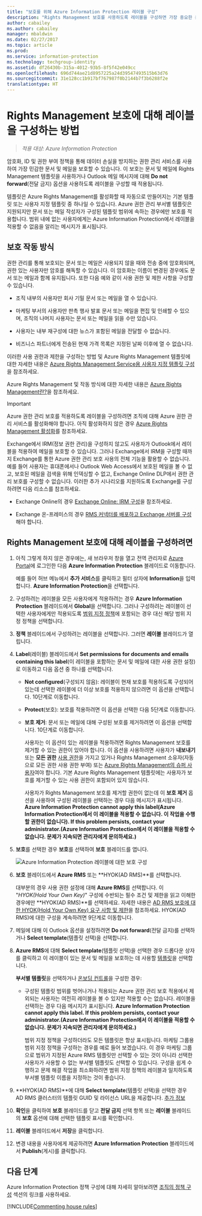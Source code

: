 ```yaml
---
title: "보호를 위해 Azure Information Protection 레이블 구성"
description: "Rights Management 보호를 사용하도록 레이블을 구성하면 가장 중요한 문서 및 메일을 보호할 수 있습니다."
author: cabailey
ms.author: cabailey
manager: mbaldwin
ms.date: 02/27/2017
ms.topic: article
ms.prod: 
ms.service: information-protection
ms.technology: techgroup-identity
ms.assetid: df26430b-315a-4012-93b5-8f5f42e049cc
ms.openlocfilehash: 696d744ae21d8957225a24d39547493515b63d76
ms.sourcegitcommit: 31e128cc1b917bf767987f0b2144b7f3b6288f2e
translationtype: HT
---
```

# <a name="how-to-configure-a-label-for-rights-management-protection"></a>Rights Management 보호에 대해 레이블을 구성하는 방법

>*적용 대상: Azure Information Protection*

암호화, ID 및 권한 부여 정책을 통해 데이터 손실을 방지하는 권한 관리 서비스를 사용하여 가장 민감한 문서 및 메일을 보호할 수 있습니다. 이 보호는 문서 및 메일에 Rights Management 템플릿을 사용하거나 Outlook 메일 메시지에 대해 **Do not forward**(전달 금지) 옵션을 사용하도록 레이블을 구성할 때 적용됩니다. 

템플릿은 Azure Rights Management를 활성화할 때 자동으로 만들어지는 기본 템플릿 또는 사용자 지정 템플릿 중 하나일 수 있습니다. Azure 권한 관리 부서별 템플릿은 지원되지만 문서 또는 메일 작성자가 구성된 템플릿 범위에 속하는 경우에만 보호를 적용합니다. 범위 내에 없는 사용자에게는 Azure Information Protection에서 레이블을 적용할 수 없음을 알리는 메시지가 표시됩니다.

## <a name="how-the-protection-works"></a>보호 작동 방식

권한 관리를 통해 보호되는 문서 또는 메일은 사용되지 않을 때와 전송 중에 암호화되며, 권한 있는 사용자만 암호를 해독할 수 있습니다. 이 암호화는 이름이 변경된 경우에도 문서 또는 메일과 함께 유지됩니다. 또한 다음 예와 같이 사용 권한 및 제한 사항을 구성할 수 있습니다.

- 조직 내부의 사용자만 회사 기밀 문서 또는 메일을 열 수 있습니다.

- 마케팅 부서의 사용자만 판촉 행사 발표 문서 또는 메일을 편집 및 인쇄할 수 있으며, 조직의 나머지 사용자는 문서 또는 메일을 읽을 수만 있습니다.

- 사용자는 내부 재구성에 대한 뉴스가 포함된 메일을 전달할 수 없습니다.

- 비즈니스 파트너에게 전송된 현재 가격 목록은 지정된 날짜 이후에 열 수 없습니다.

이러한 사용 권한과 제한을 구성하는 방법 및 Azure Rights Management 템플릿에 대한 자세한 내용은 [Azure Rights Management Service용 사용자 지정 템플릿 구성](../deploy-use/configure-custom-templates.md)을 참조하세요.

Azure Rights Management 및 작동 방식에 대한 자세한 내용은 [Azure Rights Management란?](../understand-explore/what-is-azure-rms.md)을 참조하세요.

> [!IMPORTANT]
> Azure 권한 관리 보호를 적용하도록 레이블을 구성하려면 조직에 대해 Azure 권한 관리 서비스를 활성화해야 합니다. 아직 활성화하지 않은 경우 [Azure Rights Management 활성화](../deploy-use/activate-service.md)를 참조하세요.

Exchange에서 IRM(정보 권한 관리)을 구성하지 않고도 사용자가 Outlook에서 레이블을 적용하여 메일을 보호할 수 있습니다. 그러나 Exchange에서 IRM을 구성할 때까지 Exchange를 통한 Azure 권한 관리 보호 사용의 전체 기능을 활용할 수 없습니다. 예를 들어 사용자는 휴대폰에서나 Outlook Web Access에서 보호된 메일을 볼 수 없고, 보호된 메일을 검색을 위해 인덱싱할 수 없고, Exchange Online DLP에서 권한 관리 보호를 구성할 수 없습니다. 이러한 추가 시나리오를 지원하도록 Exchange를 구성하려면 다음 리소스를 참조하세요.

- Exchange Online의 경우 [Exchange Online: IRM 구성](../deploy-use/configure-office365.md#exchange-online-irm-configuration)을 참조하세요.

- Exchange 온-프레미스의 경우 [RMS 커넥터를 배포하고 Exchange 서버를 구성](../deploy-use/deploy-rms-connector.md)해야 합니다. 


## <a name="to-configure-a-label-for-rights-management-protection"></a>Rights Management 보호에 대해 레이블을 구성하려면

1. 아직 그렇게 하지 않은 경우에는, 새 브라우저 창을 열고 전역 관리자로 [Azure Portal](https://portal.azure.com)에 로그인한 다음 **Azure Information Protection** 블레이드로 이동합니다. 

    예를 들어 허브 메뉴에서 **추가 서비스**를 클릭하고 필터 상자에 **Information**을 입력합니다. **Azure Information Protection**을 선택합니다.

2. 구성하려는 레이블을 모든 사용자에게 적용하려는 경우 **Azure Information Protection** 블레이드에서 **Global**을 선택합니다. 그러나 구성하려는 레이블이 선택한 사용자에게만 적용되도록 [범위 지정 정책](configure-policy-scope.md)에 포함되는 경우 대신 해당 범위 지정 정책을 선택합니다.

3. **정책** 블레이드에서 구성하려는 레이블을 선택합니다. 그러면 **레이블** 블레이드가 열립니다. 

4. **Label**(레이블) 블레이드에서 **Set permissions for documents and emails containing this label**(이 레이블을 포함하는 문서 및 메일에 대한 사용 권한 설정)로 이동하고 다음 옵션 중 하나를 선택합니다.
    
    - **Not configured**(구성되지 않음): 레이블이 현재 보호를 적용하도록 구성되어 있는데 선택한 레이블에 더 이상 보호를 적용하지 않으려면 이 옵션을 선택합니다. 10단계로 이동합니다.
    
    - **Protect**(보호): 보호를 적용하려면 이 옵션을 선택한 다음 5단계로 이동합니다.
    
    - **보호 제거**: 문서 또는 메일에 대해 구성된 보호를 제거하려면 이 옵션을 선택합니다. 10단계로 이동합니다.
        
        사용자는 이 옵션이 있는 레이블을 적용하려면 Rights Management 보호를 제거할 수 있는 권한이 있어야 합니다. 이 옵션을 사용하려면 사용자가 **내보내기** 또는 **모든 권한** [사용 권한](../deploy-use/configure-usage-rights.md)을 가지고 있거나 Rights Management 소유자(자동으로 모든 권한 사용 권한 부여) 또는 [Azure Rights Management의 슈퍼 사용자](../deploy-use/configure-super-users.md)여야 합니다. 기본 Azure Rights Management 템플릿에는 사용자가 보호를 제거할 수 있는 사용 권한이 포함되어 있지 않습니다. 
        
        사용자가 Rights Management 보호를 제거할 권한이 없는데 이 **보호 제거** 옵션을 사용하여 구성된 레이블을 선택하는 경우 다음 메시지가 표시됩니다. **Azure Information Protection cannot apply this label(Azure Information Protection에서 이 레이블을 적용할 수 없습니다. 이 작업을 수행할 권한이 없습니다). If this problem persists, contact your administrator.(Azure Information Protection에서 이 레이블을 적용할 수 없습니다. 문제가 지속되면 관리자에게 문의하세요.)**

5. **보호**를 선택한 경우 **보호**를 선택하여 **보호** 블레이드를 엽니다.
    
    ![Azure Information Protection 레이블에 대한 보호 구성](../media/info-protect-protection-bar.png)

6. **보호** 블레이드에서 **Azure RMS** 또는 **HYOK(AD RMS)**를 선택합니다. 
    
    대부분의 경우 사용 권한 설정에 대해 **Azure RMS**를 선택합니다. 이 "*HYOK(Hold Your Own Key)*" 구성에 수반되는 필수 조건 및 제한을 읽고 이해한 경우에만 **HYOK(AD RMS)**를 선택하세요. 자세한 내용은 [AD RMS 보호에 대한 HYOK(Hold Your Own Key) 요구 사항 및 제한](configure-adrms-restrictions.md)을 참조하세요. HYOK(AD RMS)에 대한 구성을 계속하려면 9단계로 이동합니다.
    
7. 메일에 대해 이 Outlook 옵션을 설정하려면 **Do not forward**(전달 금지)를 선택하거나 **Select template**(템플릿 선택)을 선택합니다. 
    
8. **Azure RMS**에 대해 **Select template**(템플릿 선택)을 선택한 경우 드롭다운 상자를 클릭하고 이 레이블이 있는 문서 및 메일을 보호하는 데 사용할 [템플릿](../deploy-use/configure-custom-templates.md)을 선택합니다.
    
    **부서별 템플릿**을 선택하거나 [온보딩 컨트롤](../deploy-use/activate-service.md#configuring-onboarding-controls-for-a-phased-deployment)을 구성한 경우:
    
    - 구성된 템플릿 범위를 벗어나거나 적용되는 Azure 권한 관리 보호 적용에서 제외되는 사용자는 여전히 레이블을 볼 수 있지만 적용할 수는 없습니다. 레이블을 선택하는 경우 다음 메시지가 표시됩니다. **Azure Information Protection cannot apply this label. If this problem persists, contact your administrator.(Azure Information Protection에서 이 레이블을 적용할 수 없습니다. 문제가 지속되면 관리자에게 문의하세요.)**
    
        범위 지정 정책을 구성하더라도 모든 템플릿은 항상 표시됩니다. 마케팅 그룹용 범위 지정 정책을 구성하는 경우를 예로 들어 보겠습니다. 이 경우 마케팅 그룹으로 범위가 지정된 Azure RMS 템플릿만 선택할 수 있는 것이 아니라 선택한 사용자가 사용할 수 없는 부서별 템플릿도 선택할 수 있습니다. 구성을 쉽게 수행하고 문제 해결 작업을 최소화하려면 범위 지정 정책의 레이블과 일치하도록 부서별 템플릿 이름을 지정하는 것이 좋습니다. 
            
9. **HYOK(AD RMS)**에 대해 **Select template**(템플릿 선택)을 선택한 경우 AD RMS 클러스터의 템플릿 GUID 및 라이선스 URL을 제공합니다. [추가 정보](configure-adrms-restrictions.md#locating-the-information-to-specify-ad-rms-protection-with-an-azure-information-protection-label)

10. **확인**을 클릭하여 **보호** 블레이드를 닫고 **전달 금지** 선택 항목 또는 **레이블** 블레이드의 **보호** 옵션에 대해 선택한 템플릿 표시를 확인합니다.

10. **레이블** 블레이드에서 **저장**을 클릭합니다.

11. 변경 내용을 사용자에게 제공하려면 **Azure Information Protection** 블레이드에서 **Publish**(게시)를 클릭합니다.

## <a name="next-steps"></a>다음 단계

Azure Information Protection 정책 구성에 대해 자세히 알아보려면 [조직의 정책 구성](configure-policy.md#configuring-your-organizations-policy) 섹션의 링크를 사용하세요.  

[!INCLUDE[Commenting house rules](../includes/houserules.md)]